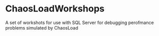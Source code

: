 # ChaosLoadWorkshops
A set of workshots for use with SQL Server for debugging perofmance problems simulated by ChaosLoad
